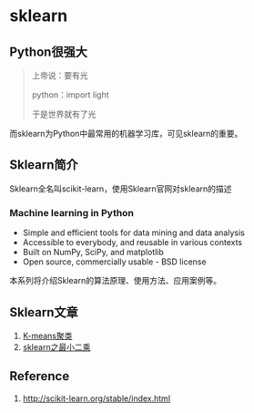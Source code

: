 # sklearn

## Python很强大

> 上帝说：要有光
>
> python：import light
>
> 于是世界就有了光

而sklearn为Python中最常用的机器学习库，可见sklearn的重要。

## Sklearn简介

Sklearn全名叫scikit-learn，使用Sklearn官网对sklearn的描述


### Machine learning in Python

* Simple and efficient tools for data mining and data analysis
* Accessible to everybody, and reusable in various contexts
* Built on NumPy, SciPy, and matplotlib
* Open source, commercially usable - BSD license

本系列将介绍Sklearn的算法原理、使用方法、应用案例等。

## Sklearn文章

1. [K-means聚类](https://github.com/NGSHotpot/sklearn/blob/master/sklearn:%20k-means.md)
2. [sklearn之最小二乘](https://github.com/NGSHotpot/sklearn/blob/master/sklearn%E4%B9%8B%E6%9C%80%E5%B0%8F%E4%BA%8C%E4%B9%98.md)


## Reference

1. http://scikit-learn.org/stable/index.html
